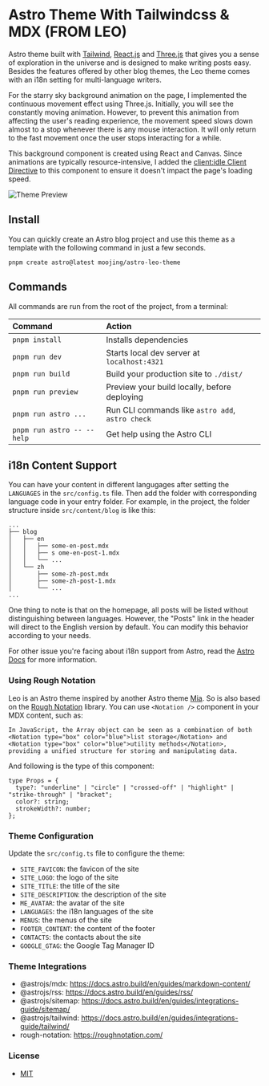 # Astro Theme With Tailwindcss & MDX (FROM LEO)


Astro theme built with [Tailwind](https://tailwindcss.com/), [React.js](https://react.dev/) and [Three.js](https://threejs.org/) that gives you a sense of exploration in the universe and is designed to make writing posts easy. Besides the features offered by other blog themes, the Leo theme comes with an i18n setting for multi-language writers. 

For the starry sky background animation on the page, I implemented the continuous movement effect using Three.js. Initially, you will see the constantly moving animation. However, to prevent this animation from affecting the user's reading experience, the movement speed slows down almost to a stop whenever there is any mouse interaction. It will only return to the fast movement once the user stops interacting for a while.

This background component is created using React and Canvas. Since animations are typically resource-intensive, I added the [client:idle Client Directive](https://docs.astro.build/en/reference/directives-reference/#clientidle) to this component to ensure it doesn't impact the page's loading speed.

![Theme Preview](public/theme-preview.png)

## Install 
You can quickly create an Astro blog project and use this theme as a template with the following command in just a few seconds.
```
pnpm create astro@latest moojing/astro-leo-theme
```

## Commands

All commands are run from the root of the project, from a terminal:

| Command                   | Action                                           |
| :------------------------ | :----------------------------------------------- |
| `pnpm install`             | Installs dependencies                            |
| `pnpm run dev`             | Starts local dev server at `localhost:4321`      |
| `pnpm run build`           | Build your production site to `./dist/`          |
| `pnpm run preview`         | Preview your build locally, before deploying     |
| `pnpm run astro ...`       | Run CLI commands like `astro add`, `astro check` |
| `pnpm run astro -- --help` | Get help using the Astro CLI                     |

## i18n Content Support

You can have your content in different langugages after setting the `LANGUAGES` in the `src/config.ts` file. Then add the folder with corresponding language code in your entry folder. For example, in the project, the folder structure inside `src/content/blog` is like this:

```
...
├── blog
│   ├── en
│   │   ├── some-en-post.mdx
│   │   ├── s ome-en-post-1.mdx
│   │   └── ...
│   └── zh
│       ├── some-zh-post.mdx
│       ├── some-zh-post-1.mdx
│       └── ...
...
```

One thing to note is that on the homepage, all posts will be listed without distinguishing between languages. However, the "Posts" link in the header will direct to the English version by default. You can modify this behavior according to your needs.

For other issue you're facing about i18n support from Astro, read the [Astro Docs](https://docs.astro.build/en/recipes/i18n/) for more information.


### Using Rough Notation
Leo is an Astro theme inspired by another Astro theme [Mia](https://github.com/infinity-ooo/astro-theme-mia). So is also based on the [Rough Notation](https://roughnotation.com/) library. You can use `<Notation />` component in your MDX content, such as:

```mdx
In JavaScript, the Array object can be seen as a combination of both <Notation type="box" color="blue">list storage</Notation> and <Notation type="box" color="blue">utility methods</Notation>, providing a unified structure for storing and manipulating data.
```

And following is the type of this component:

```tsx
type Props = {
  type?: "underline" | "circle" | "crossed-off" | "highlight" | "strike-through" | "bracket";
  color?: string;
  strokeWidth?: number;
};
```

### Theme Configuration

Update the `src/config.ts` file to configure the theme:

- `SITE_FAVICON`: the favicon of the site
- `SITE_LOGO`: the logo of the site
- `SITE_TITLE`: the title of the site
- `SITE_DESCRIPTION`: the description of the site
- `ME_AVATAR`: the avatar of the site
- `LANGUAGES`: the i18n languages of the site
- `MENUS`: the menus of the site
- `FOOTER_CONTENT`: the content of the footer
- `CONTACTS`: the contacts about the site
- `GOOGLE_GTAG`: the Google Tag Manager ID

### Theme Integrations

- @astrojs/mdx: <https://docs.astro.build/en/guides/markdown-content/>
- @astrojs/rss: <https://docs.astro.build/en/guides/rss/>
- @astrojs/sitemap: <https://docs.astro.build/en/guides/integrations-guide/sitemap/>
- @astrojs/tailwind: <https://docs.astro.build/en/guides/integrations-guide/tailwind/>
- rough-notation: <https://roughnotation.com/>

### License

- [MIT](LICENSE)
